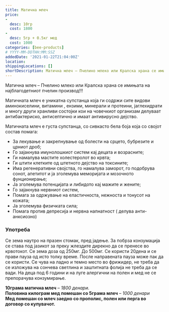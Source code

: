 ```yaml
---
title: Матична млеч
price:
-
  desc: 10гр
  cost: 1800
-
  desc: 5гр + 0.5кг мед
  cost: 1000
categories: [bee-products]
# YYYY-MM-DDTHH:MM:SSZ
addedDate: '2021-01-22T21:04:00Z'
location:
shippingLocations: []
shortDescription: Матична млеч – Пчелино млеко или Кралска храна се имињата на најблагодетниот пчелин производ!!!
---
```


Матична млеч – Пчелино млеко или Кралска храна се имињата на најблагодетниот пчелин производ!!!

Матичната млеч е уникатна супстанца која ги содржи сите видови аминокиселини, витамини , ензими, минерали и протеини, јаглехидрати и многу други хранливи состојки кои на човечкиот организам делуваат антибактериско, антисептично и имаат антивирусно дејство.

Матичната млеч е густа супстанца, со сивкасто бела боја која со својот состав помага:

- За лекување и закрепнување од болести на срцето, бубрезите и црниот дроб;
- Го зајакнува имунолошкиот систем кај децата и возрасните;
- Ги намалува мастите холестеролот во крвта;
- Ги штити клетките од штетното дејство на токсините;
- Има регенеративни својства, го намалува заморот, го подобрува сонот, апетитот и ја зголемува меморијата и мозочното фунционирање;
- Ја зголемува потенцијата и либидото кај мажите и жените;
- Го зајакнува нервниот систем,
- Помага за одржување на еластичноста, нежноста и тонусот на кожата;
- Ја зголемува физичката сила;
- Помага против депресија и нервна напнатност ( делува анти-анксиозно)

### Употреба

Се зема наутро на празен стомак, пред јадење. За побрза конзумација се става под јазикот за преку жлездите дирекно да се пренесе во крвотокот. Се зема доза од 250мг. До 500мг. Се користи 20дена и се прави пауза од исто толку време. После направената пауза може пак да се користи.
Се чува на ладно и темно место во фрижидер, не треба да се изложува на сончева светлина и заштитната фолија не треба да се вади.
На деца под 6 години и на луге алергични на полен и мед не се препорачува конзумирање.

**10грама матична млеч** – *1800 денари.*
</br>
**Половина килограм мед помешан со 5грама млеч** – *1000 денари*
</br>
**Мед помешан со млеч заедно со прополис, полен или перга во договор со купувачот.**
